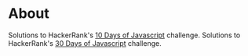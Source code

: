 # About
Solutions to HackerRank's [10 Days of Javascript](https://www.hackerrank.com/domains/tutorials/10-days-of-javascript/) challenge.
Solutions to HackerRank's [30 Days of Javascript]([https://www.hackerrank.com/domains/tutorials/10-days-of-javascript/) challenge.
